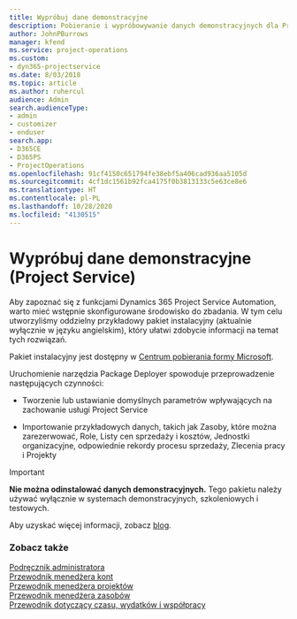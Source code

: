 ```yaml
---
title: Wypróbuj dane demonstracyjne
description: Pobieranie i wypróbowywanie danych demonstracyjnych dla Project Service Automation.
author: JohnPBurrows
manager: kfend
ms.service: project-operations
ms.custom:
- dyn365-projectservice
ms.date: 8/03/2018
ms.topic: article
ms.author: ruhercul
audience: Admin
search.audienceType:
- admin
- customizer
- enduser
search.app:
- D365CE
- D365PS
- ProjectOperations
ms.openlocfilehash: 91cf4150c651794fe38ebf5a406cad936aa5105d
ms.sourcegitcommit: 4cf1dc1561b92fca4175f0b3813133c5e63ce8e6
ms.translationtype: HT
ms.contentlocale: pl-PL
ms.lasthandoff: 10/28/2020
ms.locfileid: "4130515"
---
```

# <a name="experiment-with-demo-data-project-service"></a>Wypróbuj dane demonstracyjne (Project Service)

Aby zapoznać się z funkcjami Dynamics 365 Project Service Automation, warto mieć wstępnie skonfigurowane środowisko do zbadania. W tym celu utworzyliśmy oddzielny przykładowy pakiet instalacyjny (aktualnie wyłącznie w języku angielskim), który ułatwi zdobycie informacji na temat tych rozwiązań. 

Pakiet instalacyjny jest dostępny w [Centrum pobierania formy Microsoft](https://go.microsoft.com/fwlink/?linkid=859966).  

Uruchomienie narzędzia Package Deployer spowoduje przeprowadzenie następujących czynności: 
  
-   Tworzenie lub ustawianie domyślnych parametrów wpływających na zachowanie usługi Project Service  
  
-   Importowanie przykładowych danych, takich jak Zasoby, które można zarezerwować, Role, Listy cen sprzedaży i kosztów, Jednostki organizacyjne, odpowiednie rekordy procesu sprzedaży, Zlecenia pracy i Projekty    
  
> [!IMPORTANT]
> **Nie można odinstalować danych demonstracyjnych.** Tego pakietu należy używać wyłącznie w systemach demonstracyjnych, szkoleniowych i testowych.

Aby uzyskać więcej informacji, zobacz [blog](https://blogs.msdn.microsoft.com/crm/2017/10/24/microsoft-dynamics-365-for-field-service-and-project-service-automation-sample-data).





  
### <a name="see-also"></a>Zobacz także  
 [Podręcznik administratora](../psa/admin-guide.md)   
 [Przewodnik menedżera kont](../psa/account-manager-guide.md)   
 [Przewodnik menedżera projektów](../psa/project-manager-guide.md)   
 [Przewodnik menedżera zasobów](../psa/resource-manager-guide.md)   
 [Przewodnik dotyczący czasu, wydatków i współpracy](../psa/time-expense-collaboration-guide.md)
